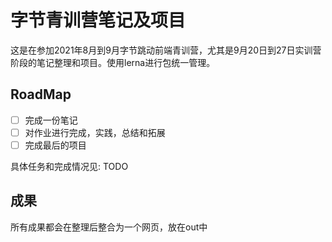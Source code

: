# 字节青训营笔记及项目

这是在参加2021年8月到9月字节跳动前端青训营，尤其是9月20日到27日实训营阶段的笔记整理和项目。使用lerna进行包统一管理。

## RoadMap

- [ ] 完成一份笔记
- [ ] 对作业进行完成，实践，总结和拓展
- [ ] 完成最后的项目

具体任务和完成情况见: TODO

## 成果

所有成果都会在整理后整合为一个网页，放在out中